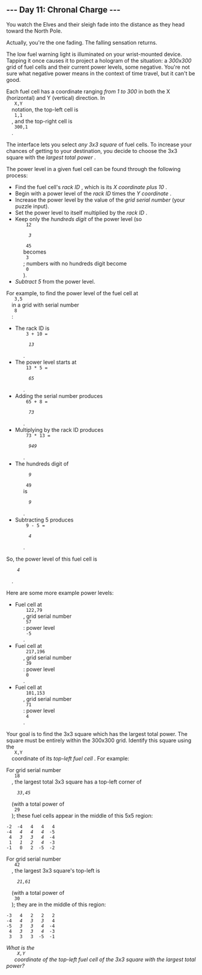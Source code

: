 <article class="day-desc">
 <h2>
  --- Day 11: Chronal Charge ---
 </h2>
 <p>
  You watch the Elves and their sleigh fade into the distance as they head toward the North Pole.
 </p>
 <p>
  Actually, you're the one fading. The
  <span title="wheeeeeeeeeeeeeeeeee">
   falling sensation
  </span>
  returns.
 </p>
 <p>
  The low fuel warning light is illuminated on your wrist-mounted device. Tapping it once causes it to project a hologram of the situation: a
  <em>
   300x300
  </em>
  grid of fuel cells and their current power levels, some negative. You're not sure what negative power means in the context of time travel, but it can't be good.
 </p>
 <p>
  Each fuel cell has a coordinate ranging
  <em>
   from 1 to 300
  </em>
  in both the X (horizontal) and Y (vertical) direction.  In
  <code>
   X,Y
  </code>
  notation, the top-left cell is
  <code>
   1,1
  </code>
  , and the top-right cell is
  <code>
   300,1
  </code>
  .
 </p>
 <p>
  The interface lets you select
  <em>
   any 3x3 square
  </em>
  of fuel cells. To increase your chances of getting to your destination, you decide to choose the 3x3 square with the
  <em>
   largest total power
  </em>
  .
 </p>
 <p>
  The power level in a given fuel cell can be found through the following process:
 </p>
 <ul>
  <li>
   Find the fuel cell's
   <em>
    rack ID
   </em>
   , which is its
   <em>
    X coordinate plus 10
   </em>
   .
  </li>
  <li>
   Begin with a power level of the
   <em>
    rack ID
   </em>
   times the
   <em>
    Y coordinate
   </em>
   .
  </li>
  <li>
   Increase the power level by the value of the
   <em>
    grid serial number
   </em>
   (your puzzle input).
  </li>
  <li>
   Set the power level to itself multiplied by the
   <em>
    rack ID
   </em>
   .
  </li>
  <li>
   Keep only the
   <em>
    hundreds digit
   </em>
   of the power level (so
   <code>
    12
    <em>
     3
    </em>
    45
   </code>
   becomes
   <code>
    3
   </code>
   ; numbers with no hundreds digit become
   <code>
    0
   </code>
   ).
  </li>
  <li>
   <em>
    Subtract 5
   </em>
   from the power level.
  </li>
 </ul>
 <p>
  For example, to find the power level of the fuel cell at
  <code>
   3,5
  </code>
  in a grid with serial number
  <code>
   8
  </code>
  :
 </p>
 <ul>
  <li>
   The rack ID is
   <code>
    3 + 10 =
    <em>
     13
    </em>
   </code>
   .
  </li>
  <li>
   The power level starts at
   <code>
    13 * 5 =
    <em>
     65
    </em>
   </code>
   .
  </li>
  <li>
   Adding the serial number produces
   <code>
    65 + 8 =
    <em>
     73
    </em>
   </code>
   .
  </li>
  <li>
   Multiplying by the rack ID produces
   <code>
    73 * 13 =
    <em>
     949
    </em>
   </code>
   .
  </li>
  <li>
   The hundreds digit of
   <code>
    <em>
     9
    </em>
    49
   </code>
   is
   <code>
    <em>
     9
    </em>
   </code>
   .
  </li>
  <li>
   Subtracting 5 produces
   <code>
    9 - 5 =
    <em>
     4
    </em>
   </code>
   .
  </li>
 </ul>
 <p>
  So, the power level of this fuel cell is
  <code>
   <em>
    4
   </em>
  </code>
  .
 </p>
 <p>
  Here are some more example power levels:
 </p>
 <ul>
  <li>
   Fuel cell at
   <code>
    122,79
   </code>
   , grid serial number
   <code>
    57
   </code>
   : power level
   <code>
    -5
   </code>
   .
  </li>
  <li>
   Fuel cell at
   <code>
    217,196
   </code>
   , grid serial number
   <code>
    39
   </code>
   : power level
   <code>
    0
   </code>
   .
  </li>
  <li>
   Fuel cell at
   <code>
    101,153
   </code>
   , grid serial number
   <code>
    71
   </code>
   : power level
   <code>
    4
   </code>
   .
  </li>
 </ul>
 <p>
  Your goal is to find the 3x3 square which has the largest total power. The square must be entirely within the 300x300 grid. Identify this square using the
  <code>
   X,Y
  </code>
  coordinate of its
  <em>
   top-left fuel cell
  </em>
  . For example:
 </p>
 <p>
  For grid serial number
  <code>
   18
  </code>
  , the largest total 3x3 square has a top-left corner of
  <code>
   <em>
    33,45
   </em>
  </code>
  (with a total power of
  <code>
   29
  </code>
  ); these fuel cells appear in the middle of this 5x5 region:
 </p>
 <pre><code>-2  -4   4   4   4
-4  <em> 4   4   4  </em>-5
 4  <em> 3   3   4  </em>-4
 1  <em> 1   2   4  </em>-3
-1   0   2  -5  -2
</code></pre>
 <p>
  For grid serial number
  <code>
   42
  </code>
  , the largest 3x3 square's top-left is
  <code>
   <em>
    21,61
   </em>
  </code>
  (with a total power of
  <code>
   30
  </code>
  ); they are in the middle of this region:
 </p>
 <pre><code>-3   4   2   2   2
-4  <em> 4   3   3  </em> 4
-5  <em> 3   3   4  </em>-4
 4  <em> 3   3   4  </em>-3
 3   3   3  -5  -1
</code></pre>
 <p>
  <em>
   What is the
   <code>
    X,Y
   </code>
   coordinate of the top-left fuel cell of the 3x3 square with the largest total power?
  </em>
 </p>
</article>
